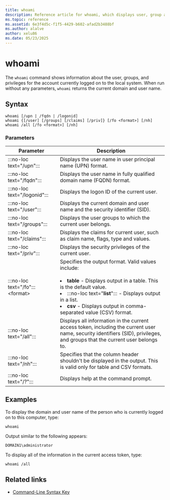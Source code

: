 ```yaml
---
title: whoami
description: Reference article for whoami, which displays user, group and privileges information for the user who is currently logged on to the local system.
ms.topic: reference
ms.assetid: 6e3f4d5c-f1f5-4429-b602-afad2b3488bf
ms.author: alalve
author: xelu86
ms.date: 05/23/2025
---
```


# whoami

The `whoami` command shows information about the user, groups, and privileges for the account currently logged on to the local system. When run without any parameters, `whoami` returns the current domain and user name.

## Syntax

```
whoami [/upn | /fqdn | /logonid]
whoami {[/user] [/groups] [/claims] [/priv]} [/fo <format>] [/nh]
whoami /all [/fo <format>] [/nh]
```

### Parameters

|Parameter|Description|
|---------|-----------|
|:::no-loc text="/upn":::|Displays the user name in user principal name (UPN) format.|
|:::no-loc text="/fqdn":::|Displays the user name in fully qualified domain name (FQDN) format.|
|:::no-loc text="/logonid":::|Displays the logon ID of the current user.|
|:::no-loc text="/user":::|Displays the current domain and user name and the security identifier (SID).|
|:::no-loc text="/groups":::|Displays the user groups to which the current user belongs.|
|:::no-loc text="/claims":::|Displays the claims for current user, such as claim name, flags, type and values.|
|:::no-loc text="/priv":::|Displays the security privileges of the current user.|
|:::no-loc text="/fo"::: \<format>|Specifies the output format. Valid values include:<br><br><li> **table** - Displays output in a table. This is the default value. <li> :::no-loc text="**list**"::: - Displays output in a list. <li> **csv** - Displays output in comma-separated value (CSV) format. </li>|
|:::no-loc text="/all":::|Displays all information in the current access token, including the current user name, security identifiers (SID), privileges, and groups that the current user belongs to.|
|:::no-loc text="/nh":::|Specifies that the column header shouldn't be displayed in the output. This is valid only for table and CSV formats.|
|:::no-loc text="/?":::|Displays help at the command prompt.|

## Examples

To display the domain and user name of the person who is currently logged on to this computer, type:

```
whoami
```

Output similar to the following appears:

```
DOMAIN1\administrator
```

To display all of the information in the current access token, type:

```
whoami /all
```

## Related links

- [Command-Line Syntax Key](command-line-syntax-key.md)
